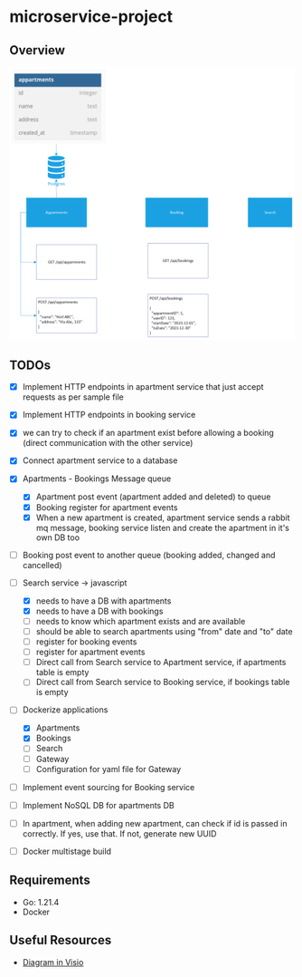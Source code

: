 # microservice-project

## Overview

![Overview of the Project](./img/01-first-version-of-the-project.png)

## TODOs

- [X] Implement HTTP endpoints in apartment service that just accept requests as per sample file
- [X] Implement HTTP endpoints in booking service
- [X] we can try to check if an apartment exist before allowing a booking (direct communication with the other service)
- [X] Connect apartment service to a database
- [x] Apartments - Bookings Message queue
  - [x] Apartment post event (apartment added and deleted) to queue
  - [x] Booking register for apartment events
  - [X] When a new apartment is created, apartment service sends a rabbit mq message, booking service listen and create the apartment in it's own DB too

- [ ] Booking post event to another queue (booking added, changed and cancelled)

- [ ] Search service -> javascript
  - [X] needs to have a DB with apartments
  - [X] needs to have a DB with bookings
  - [ ] needs to know which apartment exists and are available
  - [ ] should be able to search apartments using "from" date and "to" date
  - [ ] register for booking events
  - [ ] register for apartment events
  - [ ] Direct call from Search service to Apartment service, if apartments table is empty
  - [ ] Direct call from Search service to Booking service, if bookings table is empty
  
- [ ] Dockerize applications
  - [x] Apartments
  - [x] Bookings
  - [ ] Search
  - [ ] Gateway
  - [ ] Configuration for yaml file for Gateway
- [ ] Implement event sourcing for Booking service
- [ ] Implement NoSQL DB for apartments DB
- [ ] In apartment, when adding new apartment, can check if id is passed in correctly. If yes, use that. If not, generate new UUID
- [ ] Docker multistage build

## Requirements

- Go: 1.21.4
- Docker
  
## Useful Resources

- [Diagram in Visio](https://scientificnet-my.sharepoint.com/:u:/r/personal/mponza_unibz_it/Documents/CPD%20-%20Microservices%20Project.vsdx?d=w6328c77940f14158bfbf177a6352d738&csf=1&web=1&e=2ctcRj)
